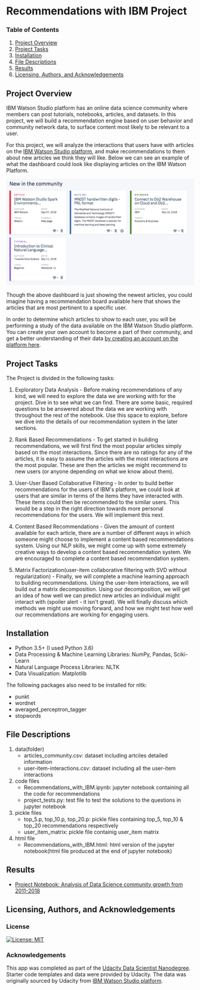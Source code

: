 # Recommendations with IBM Project

### Table of Contents

1. [Project Overview](#overview)
2. [Project Tasks](#tasks)
3. [Installation](#installation)
4. [File Descriptions](#files)
5. [Results](#results)
6. [Licensing, Authors, and Acknowledgements](#licensing)

## Project Overview<a name="overview"></a>

IBM Watson Studio platform has an online data science community where members can post tutorials, notebooks, articles, and datasets. In this project, we will build a recommendation engine based on user behavior and community network data, to surface content most likely to be relevant to a user.

For this project, we will analyze the interactions that users have with articles on the [IBM Watson Studio platform](https://dataplatform.cloud.ibm.com/), and make recommendations to them about new articles we think they will like. Below we can see an example of what the dashboard could look like displaying articles on the IBM Watson Platform.

<img src="IBM Watson Recommendations sample snapshot.png">

Though the above dashboard is just showing the newest articles, you could imagine having a recommendation board available here that shows the articles that are most pertinent to a specific user.

In order to determine which articles to show to each user, you will be performing a study of the data available on the IBM Watson Studio platform. You can create your own account to become a part of their community, and get a better understanding of their data [by creating an account on the platform here](https://dataplatform.cloud.ibm.com/).

## Project Tasks<a name="tasks"></a>

The Project is divided in the following tasks:

1. Exploratory Data Analysis - Before making recommendations of any kind, we will need to explore the data we are working with for the project. Dive in to see what we can find. There are some basic, required questions to be answered about the data we are working with throughout the rest of the notebook. Use this space to explore, before we dive into the details of our recommendation system in the later sections.

2. Rank Based Recommendations - To get started in building recommendations, we will first find the most popular articles simply based on the most interactions. Since there are no ratings for any of the articles, it is easy to assume the articles with the most interactions are the most popular. These are then the articles we might recommend to new users (or anyone depending on what we know about them).

3. User-User Based Collaborative Filtering - In order to build better recommendations for the users of IBM's platform, we could look at users that are similar in terms of the items they have interacted with. These items could then be recommended to the similar users. This would be a step in the right direction towards more personal recommendations for the users. We will implement this next.

4. Content Based Recommendations - Given the amount of content available for each article, there are a number of different ways in which someone might choose to implement a content based recommendations system. Using our NLP skills, we might come up with some extremely creative ways to develop a content based recommendation system. We are encouraged to complete a content based recommendation system.

5. Matrix Factorization(user-item collaborative filtering with SVD without regularization) - Finally, we will complete a machine learning approach to building recommendations. Using the user-item interactions, we will build out a matrix decomposition. Using our decomposition, we will get an idea of how well we can predict new articles an individual might interact with (spoiler alert - it isn't great). We will finally discuss which methods we might use moving forward, and how we might test how well our recommendations are working for engaging users.

## Installation<a name="installation"></a>

* Python 3.5+ (I used Python 3.6)
* Data Processing & Machine Learning Libraries: NumPy, Pandas, Sciki-Learn 
* Natural Language Process Libraries: NLTK
* Data Visualization: Matplotlib

The following packages also need to be installed for nltk:

  - punkt
  - wordnet
  - averaged_perceptron_tagger
  - stopwords

## File Descriptions<a name="files"></a>

1. data(folder)
    - articles_community.csv: dataset including artciles detailed information
    - user-item-interactions.csv: dataset including all the user-item interactions
2. code files
    - Recommendations_with_IBM.ipynb: jupyter notebook containing all the code for recommendations
    - project_tests.py: test file to test the solutions to the questions in jupyter notebook
3. pickle files
    - top_5.p, top_10.p, top_20.p: pickle files containing top_5, top_10 & top_20 recommendations respectively
    - user_item_matrix: pickle file containig user_item matrix
4. html file
    - Recommendations_with_IBM.html: html version of the jupyter notebook(html file produced at the end of jupyter notebook)

## Results <a name="results"></a>
* [Project Notebook: Analysis of Data Science community growth from 2011-2018](https://nbviewer.jupyter.org/github/gauravansal/Recommendations-with-IBM/blob/master/Recommendations_with_IBM.ipynb) 

## Licensing, Authors, and Acknowledgements<a name="licensing"></a>

<a name="license"></a>
### License
[![License: MIT](https://img.shields.io/badge/License-MIT-yellow.svg)](https://opensource.org/licenses/MIT)

<a name="acknowledgement"></a>
### Acknowledgements

This app was completed as part of the [Udacity Data Scientist Nanodegree](https://www.udacity.com/course/data-scientist-nanodegree--nd025). Starter code templates and data were provided by Udacity. The data was originally sourced by Udacity from [IBM Watson Studio platform](https://dataplatform.cloud.ibm.com/).